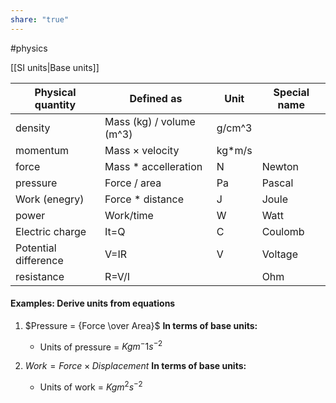 ```yaml
---
share: "true"
---
```

#physics

[[SI units|Base units]]

|Physical quantity|Defined as|Unit|Special name|
|---|---|---|---|
|density|Mass (kg) / volume (m^3)|g/cm^3||
|momentum|Mass $\times$ velocity|kg\*m/s||
|force|Mass \* accelleration|N|Newton|
|pressure|Force / area|Pa|Pascal|
|Work (enegry)|Force \* distance|J|Joule|
|power|Work/time|W|Watt|
|Electric charge|It=Q|C|Coulomb|
|Potential difference|V=IR|V|Voltage|
|resistance|R=V/I||Ohm|

#### Examples: Derive units from equations

1. $Pressure = {Force \over Area}$
	 **In terms of base units:** 
	- Units of pressure = $Kgm^-1 s^{-2}$ 

2. $Work = {Force \times Displacement}$
	**In terms of base units:**
	- Units of work = $Kgm^2s^{-2}$

